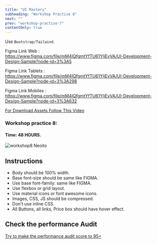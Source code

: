 ```yaml
---
title: "UI Mastery"
subheading: "Workshop Practise 8"
next: ""
prev: "workshop-practise-7"
contentOnly: true
---
```


Use `Bootstrap/Tailwind`.

Figma Link Web : https://www.figma.com/file/mM4IQfgmtYfTU61YljEvVA/UI-Development-Design-Sample?node-id=3%3A5

Figma Link Tablets : https://www.figma.com/file/mM4IQfgmtYfTU61YljEvVA/UI-Development-Design-Sample?node-id=3%3A298

Figma Link Mobiles : https://www.figma.com/file/mM4IQfgmtYfTU61YljEvVA/UI-Development-Design-Sample?node-id=3%3A632

[For Download Assets Follow This Video](https://www.youtube.com/watch?v=NpzL1MONwaw)

### Workshop practice 8:

#### Time: 48 HOURS.

![workshop8 Neoito](/workshop8.png)

## Instructions

- Body should be 100% width.
- Base font-size should be same like FIGMA.
- Use base font-family: same like FIGMA.
- Use flexbox or grid layout.
- Use material icons or font awesome icons.
- Images, CSS, JS should be compressed.
- Don't use inline CSS.
- All Buttons, all links, Price box should have hover effect.

## Check the performance Audit

[Try to make the performance audit score to 95+](https://developers.google.com/web/tools/lighthouse/)
